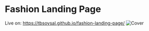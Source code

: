 # Fashion Landing Page
Live on: https://tbsoysal.github.io/fashion-landing-page/
![Cover](https://github.com/tbsoysal/fashion-landing-page/assets/164586408/86b23c6d-c115-4ae3-9061-882dce0d7690)
